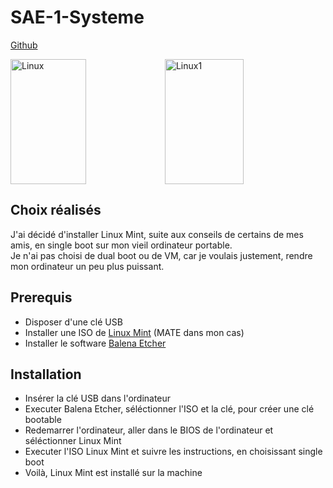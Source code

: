 # SAE-1-Systeme

[Github](https://github.com/ugodominguez/SAE-1-Systeme)

<div style="display:flex; align:center">
  <img src="https://images3.alphacoders.com/116/116875.jpg" alt="Linux" width=49% height=200px>
  <img src="https://incubaweb.com/wp-content/uploads/2015/08/Linux-vs-windows.jpg" alt="Linux1" width=50% height=200px>
  <!-- J'ai trouvé ça très drôle que les images s'etirent si la fênetre est trop large, je l'ai donc laissé -->
</div>

## Choix réalisés

J'ai décidé d'installer Linux Mint, suite aux conseils de certains de mes amis, en single boot sur mon vieil ordinateur portable.  
Je n'ai pas choisi de dual boot ou de VM, car je voulais justement, rendre mon ordinateur un peu plus puissant.

## Prerequis
- Disposer d'une clé USB
- Installer une ISO de [Linux Mint](https://www.linuxmint.com/download.php) (MATE dans mon cas)
- Installer le software [Balena Etcher](https://etcher.balena.io/#download-etcher)
  
## Installation
- Insérer la clé USB dans l'ordinateur
- Executer Balena Etcher, séléctionner l'ISO et la clé, pour créer une clé bootable
- Redemarrer l'ordinateur, aller dans le BIOS de l'ordinateur et séléctionner Linux Mint
- Executer l'ISO Linux Mint et suivre les instructions, en choisissant single boot
- Voilà, Linux Mint est installé sur la machine
